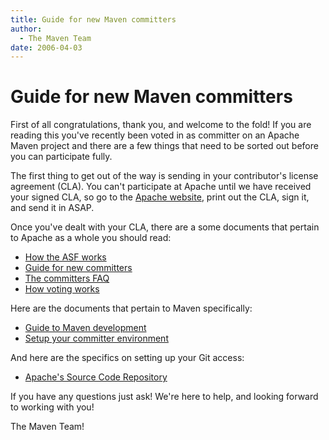 ```yaml
---
title: Guide for new Maven committers
author: 
  - The Maven Team
date: 2006-04-03
---
```


<!-- Licensed to the Apache Software Foundation (ASF) under one-->
<!-- or more contributor license agreements.  See the NOTICE file-->
<!-- distributed with this work for additional information-->
<!-- regarding copyright ownership.  The ASF licenses this file-->
<!-- to you under the Apache License, Version 2.0 (the-->
<!-- "License"); you may not use this file except in compliance-->
<!-- with the License.  You may obtain a copy of the License at-->
<!---->
<!--   http://www.apache.org/licenses/LICENSE-2.0-->
<!---->
<!-- Unless required by applicable law or agreed to in writing,-->
<!-- software distributed under the License is distributed on an-->
<!-- "AS IS" BASIS, WITHOUT WARRANTIES OR CONDITIONS OF ANY-->
<!-- KIND, either express or implied.  See the License for the-->
<!-- specific language governing permissions and limitations-->
<!-- under the License.-->
<!-- NOTE: For help with the syntax of this file, see:-->
<!-- http://maven.apache.org/doxia/references/apt-format.html-->
# Guide for new Maven committers

First of all congratulations, thank you, and welcome to the fold\! If you are reading this you&apos;ve recently been voted in as committer on an Apache Maven project and there are a few things that need to be sorted out before you can participate fully\.

The first thing to get out of the way is sending in your contributor&apos;s license agreement \(CLA\)\. You can&apos;t participate at Apache until we have received your signed CLA, so go to the [Apache website](http://www\.apache\.org/licenses/\#clas), print out the CLA, sign it, and send it in ASAP\.

Once you&apos;ve dealt with your CLA, there are a some documents that pertain to Apache as a whole you should read:

- [How the ASF works](http://www\.apache\.org/foundation/how\-it\-works\.html)
- [Guide for new committers](http://www\.apache\.org/dev/new\-committers\-guide\.html)
- [The committers FAQ](http://www\.apache\.org/dev/committers\.html)
- [How voting works](http://www\.apache\.org/foundation/voting\.html) 

Here are the documents that pertain to Maven specifically:

- [Guide to Maven development](/guides/development/guide\-maven\-development\.html)
- [Setup your committer environment](/developers/committer\-environment\.html)

And here are the specifics on setting up your Git access:

- [Apache&apos;s Source Code Repository](http://www\.apache\.org/dev/version\-control\.html)

If you have any questions just ask\! We&apos;re here to help, and looking forward to working with you\!

The Maven Team\!

